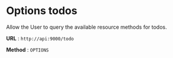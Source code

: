 # Options todos

Allow the User to query the available resource methods for todos.

**URL** : `http://api:9000/todo`

**Method** : `OPTIONS`